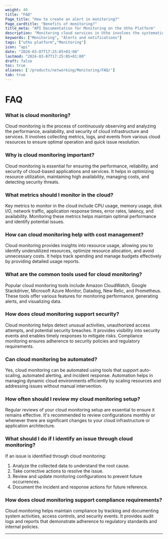 ```yaml
---
weight: 40
title: "FAQ"
Page_title: "How to create an alert in monitoring?"
Page_cardtitle: "Benefits of monitoring?"
title_meta: "API Documentation for Monitoring on the Utho Platform"
description: "Monitoring cloud services in Utho involves the systematic observation and analysis of cloud infrastructure, applications, and services to ensure optimal performance, availability, and security. Utho provides comprehensive monitoring tools and capabilities designed to track various metrics, detect anomalies, and facilitate proactive management of cloud resources."
keywords: ["Monitoring", "Alerts and notifications"]
tags: ["utho platform","Monitoring"]
icon: "api"
date: "2024-03-07T17:25:05+01:00"
lastmod: "2024-03-07T17:25:05+01:00"
draft: false
toc: true
aliases: ['/products/networking/Monitoring/FAQ/']
tab: true
---
```


# FAQ

### What is cloud monitoring?
Cloud monitoring is the process of continuously observing and analyzing the performance, availability, and security of cloud infrastructure and services. It involves collecting metrics, logs, and events from various cloud resources to ensure optimal operation and quick issue resolution.

### Why is cloud monitoring important?
Cloud monitoring is essential for ensuring the performance, reliability, and security of cloud-based applications and services. It helps in optimizing resource utilization, maintaining high availability, managing costs, and detecting security threats.

### What metrics should I monitor in the cloud?
Key metrics to monitor in the cloud include CPU usage, memory usage, disk I/O, network traffic, application response times, error rates, latency, and availability. Monitoring these metrics helps maintain optimal performance and identify potential issues.

### How can cloud monitoring help with cost management?
Cloud monitoring provides insights into resource usage, allowing you to identify underutilized resources, optimize resource allocation, and avoid unnecessary costs. It helps track spending and manage budgets effectively by providing detailed usage reports.

### What are the common tools used for cloud monitoring?
Popular cloud monitoring tools include Amazon CloudWatch, Google Stackdriver, Microsoft Azure Monitor, Datadog, New Relic, and Prometheus. These tools offer various features for monitoring performance, generating alerts, and visualizing data.

### How does cloud monitoring support security?
Cloud monitoring helps detect unusual activities, unauthorized access attempts, and potential security breaches. It provides visibility into security events and enables timely responses to mitigate risks. Compliance monitoring ensures adherence to security policies and regulatory requirements.

### Can cloud monitoring be automated?
Yes, cloud monitoring can be automated using tools that support auto-scaling, automated alerting, and incident response. Automation helps in managing dynamic cloud environments efficiently by scaling resources and addressing issues without manual intervention.

### How often should I review my cloud monitoring setup?
Regular reviews of your cloud monitoring setup are essential to ensure it remains effective. It's recommended to review configurations monthly or whenever there are significant changes to your cloud infrastructure or application architecture.

### What should I do if I identify an issue through cloud monitoring?
If an issue is identified through cloud monitoring:
1. Analyze the collected data to understand the root cause.
2. Take corrective actions to resolve the issue.
3. Review and update monitoring configurations to prevent future occurrences.
4. Document the incident and response actions for future reference.

### How does cloud monitoring support compliance requirements?
Cloud monitoring helps maintain compliance by tracking and documenting system activities, access controls, and security events. It provides audit logs and reports that demonstrate adherence to regulatory standards and internal policies.

---
